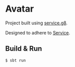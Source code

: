 # Avatar

Project built using [service.g8](https://github.com/guardian/service.g8).

Designed to adhere to [Service](https://github.com/guardian/service).

## Build & Run ##

    $ sbt run
